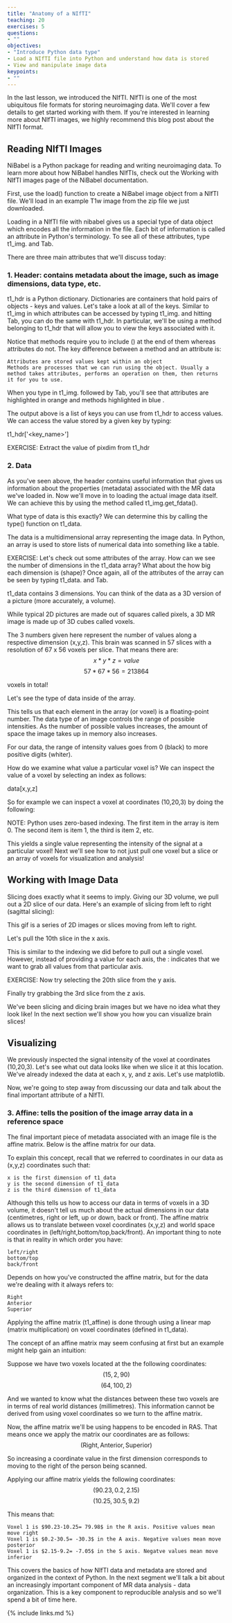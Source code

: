 ```yaml
---
title: "Anatomy of a NIfTI"
teaching: 20
exercises: 5
questions:
- ""
objectives:
- "Introduce Python data type"
- Load a NIfTI file into Python and understand how data is stored
- View and manipulate image data
keypoints:
- ""
---
```


In the last lesson, we introduced the NIfTI. NIfTI is one of the most ubiquitous file formats for storing neuroimaging data. We'll cover a few details to get started working with them. If you're interested in learning more about NIfTI images, we highly recommend this blog post about the NIfTI format.

## Reading NIfTI Images

NiBabel is a Python package for reading and writing neuroimaging data. To learn more about how NiBabel handles NIfTIs, check out the Working with NIfTI images page of the NiBabel documentation.

First, use the load() function to create a NiBabel image object from a NIfTI file. We'll load in an example T1w image from the zip file we just downloaded.

Loading in a NIfTI file with nibabel gives us a special type of data object which encodes all the information in the file. Each bit of information is called an attribute in Python's terminology. To see all of these attributes, type t1_img. and Tab.

There are three main attributes that we'll discuss today:

### 1. Header: contains metadata about the image, such as image dimensions, data type, etc.

t1_hdr is a Python dictionary. Dictionaries are containers that hold pairs of objects - keys and values. Let's take a look at all of the keys. Similar to t1_img in which attributes can be accessed by typing t1_img. and hitting Tab, you can do the same with t1_hdr. In particular, we'll be using a method belonging to t1_hdr that will allow you to view the keys associated with it.

Notice that methods require you to include () at the end of them whereas attributes do not. The key difference between a method and an attribute is:

    Attributes are stored values kept within an object
    Methods are processes that we can run using the object. Usually a method takes attributes, performs an operation on them, then returns it for you to use.

When you type in t1_img. followed by Tab, you'll see that attributes are highlighted in orange and methods highlighted in blue .

The output above is a list of keys you can use from t1_hdr to access values. We can access the value stored by a given key by typing:

t1_hdr['<key_name>']

EXERCISE: Extract the value of pixdim from t1_hdr

### 2. Data

As you've seen above, the header contains useful information that gives us information about the properties (metadata) associated with the MR data we've loaded in. Now we'll move in to loading the actual image data itself. We can achieve this by using the method called t1_img.get_fdata().

What type of data is this exactly? We can determine this by calling the type() function on t1_data.

The data is a multidimensional array representing the image data. In Python, an array is used to store lists of numerical data into something like a table.

EXERCISE: Let's check out some attributes of the array. How can we see the number of dimensions in the t1_data array? What about the how big each dimension is (shape)? Once again, all of the attributes of the array can be seen by typing t1_data. and Tab.

t1_data contains 3 dimensions. You can think of the data as a 3D version of a picture (more accurately, a volume).

While typical 2D pictures are made out of squares called pixels, a 3D MR image is made up of 3D cubes called voxels.



The 3 numbers given here represent the number of values along a respective dimension (x,y,z). This brain was scanned in 57 slices with a resolution of 67 x 56 voxels per slice. That means there are:
$$x * y * z = value$$$$ 57 * 67 * 56 = 213864$$

voxels in total!

Let's see the type of data inside of the array.

This tells us that each element in the array (or voxel) is a floating-point number.
The data type of an image controls the range of possible intensities. As the number of possible values increases, the amount of space the image takes up in memory also increases.

For our data, the range of intensity values goes from 0 (black) to more positive digits (whiter).

How do we examine what value a particular voxel is? We can inspect the value of a voxel by selecting an index as follows:

data[x,y,z]

So for example we can inspect a voxel at coordinates (10,20,3) by doing the following:

NOTE: Python uses zero-based indexing. The first item in the array is item 0. The second item is item 1, the third is item 2, etc.

This yields a single value representing the intensity of the signal at a particular voxel! Next we'll see how to not just pull one voxel but a slice or an array of voxels for visualization and analysis!

## Working with Image Data

Slicing does exactly what it seems to imply. Giving our 3D volume, we pull out a 2D slice of our data. Here's an example of slicing from left to right (sagittal slicing):

This gif is a series of 2D images or slices moving from left to right.

Let's pull the 10th slice in the x axis.

This is similar to the indexing we did before to pull out a single voxel. However, instead of providing a value for each axis, the : indicates that we want to grab all values from that particular axis.

EXERCISE: Now try selecting the 20th slice from the y axis.

Finally try grabbing the 3rd slice from the z axis.

We've been slicing and dicing brain images but we have no idea what they look like! In the next section we'll show you how you can visualize brain slices!

## Visualizing

We previously inspected the signal intensity of the voxel at coordinates (10,20,3). Let's see what out data looks like when we slice it at this location. We've already indexed the data at each x, y, and z axis. Let's use matplotlib.

Now, we're going to step away from discussing our data and talk about the final important attribute of a NIfTI.

### 3. Affine: tells the position of the image array data in a reference space

The final important piece of metadata associated with an image file is the affine matrix. Below is the affine matrix for our data.

To explain this concept, recall that we referred to coordinates in our data as (x,y,z) coordinates such that:

    x is the first dimension of t1_data
    y is the second dimension of t1_data
    z is the third dimension of t1_data

Although this tells us how to access our data in terms of voxels in a 3D volume, it doesn't tell us much about the actual dimensions in our data (centimetres, right or left, up or down, back or front). The affine matrix allows us to translate between voxel coordinates (x,y,z) and world space coordinates in (left/right,bottom/top,back/front). An important thing to note is that in reality in which order you have:

    left/right
    bottom/top
    back/front

Depends on how you've constructed the affine matrix, but for the data we're dealing with it always refers to:

    Right
    Anterior
    Superior

Applying the affine matrix (t1_affine) is done through using a linear map (matrix multiplication) on voxel coordinates (defined in t1_data).

The concept of an affine matrix may seem confusing at first but an example might help gain an intuition:

Suppose we have two voxels located at the the following coordinates:
$$(15,2,90)$$$$(64,100,2)$$

And we wanted to know what the distances between these two voxels are in terms of real world distances (millimetres). This information cannot be derived from using voxel coordinates so we turn to the affine matrix.

Now, the affine matrix we'll be using happens to be encoded in RAS. That means once we apply the matrix our coordinates are as follows:
$$(\text{Right},\text{Anterior},\text{Superior})$$

So increasing a coordinate value in the first dimension corresponds to moving to the right of the person being scanned.

Applying our affine matrix yields the following coordinates:
$$(90.23,0.2,2.15)$$$$(10.25,30.5,9.2)$$

This means that:

    Voxel 1 is $90.23-10.25= 79.98$ in the R axis. Positive values mean move right
    Voxel 1 is $0.2-30.5= -30.3$ in the A axis. Negative values mean move posterior
    Voxel 1 is $2.15-9.2= -7.05$ in the S axis. Negatve values mean move inferior

This covers the basics of how NIfTI data and metadata are stored and organized in the context of Python. In the next segment we'll talk a bit about an increasingly important component of MR data analysis - data organization. This is a key component to reproducible analysis and so we'll spend a bit of time here.

{% include links.md %}
